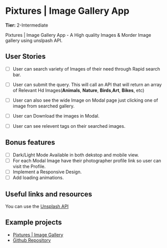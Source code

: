 # Pixtures | Image Gallery App

**Tier:** 2-Intermediate

Pixtures | Image Gallery App - A High quality Images & Morder Image gallery using unslpash API.

## User Stories

- [ ] User can search variety of Images of their need through Rapid search bar.
- [ ] User can submit the query. This will call an API that will return an array of Relevant Hd Images(**Animals**, **Nature**, **Birds**,**Art**, **Bikes**, etc)
- [ ] User can also see the wide Image on Modal page just clicking one of image from searched gallery.
- [ ] User can Download the images in Modal.
- [ ] User can see relevent tags on their searched images.



## Bonus features

- [ ] Dark/Light Mode Available in both dekstop and mobile view.
- [ ] For each Modal Image have their photographer profile link so user can visit the Profile.
- [ ] Implement a Responsive Design.
- [ ] Add loading animations.

## Useful links and resources

You can use the [Unsplash API](https://api.unsplash.com)

## Example projects

-	[Pixtures | Image Gallery](https://pixtures.vercel.app/)
-	[Github Repository](https://github.com/MohdAnas07/pixtures)